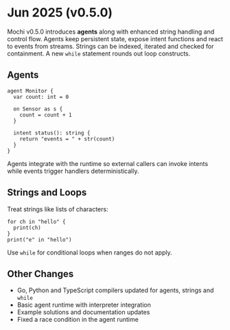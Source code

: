 # Jun 2025 (v0.5.0)

Mochi v0.5.0 introduces **agents** along with enhanced string handling and control flow. Agents keep persistent state, expose intent functions and react to events from streams. Strings can be indexed, iterated and checked for containment. A new `while` statement rounds out loop constructs.

## Agents

```mochi
agent Monitor {
  var count: int = 0

  on Sensor as s {
    count = count + 1
  }

  intent status(): string {
    return "events = " + str(count)
  }
}
```

Agents integrate with the runtime so external callers can invoke intents while events trigger handlers deterministically.

## Strings and Loops

Treat strings like lists of characters:

```mochi
for ch in "hello" {
  print(ch)
}
print("e" in "hello")
```

Use `while` for conditional loops when ranges do not apply.

## Other Changes

- Go, Python and TypeScript compilers updated for agents, strings and `while`
- Basic agent runtime with interpreter integration
- Example solutions and documentation updates
- Fixed a race condition in the agent runtime
